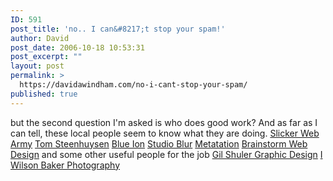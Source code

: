 ```yaml
---
ID: 591
post_title: 'no.. I can&#8217;t stop your spam!'
author: David
post_date: 2006-10-18 10:53:31
post_excerpt: ""
layout: post
permalink: >
  https://davidawindham.com/no-i-cant-stop-your-spam/
published: true
---
```

but the second question I'm asked is who does good work?
And as far as I can tell, these local people seem to know what they are doing.
<a href="http://www.slicker.com/">Slicker Web Army</a>
<a href="http://www.betawave.us/personal.htm">Tom Steenhuysen</a>
<a href="http://www.blueion.com/">Blue Ion</a>
<a href="http://www.studioblur.com/">Studio Blur</a>
<a href="http://www.metatation.com/">Metatation</a>
<a href="http://www.brainstormdesign.net/">Brainstorm Web Design</a>
and some other useful people for the job
<a href="http://www.gsgd.com/">Gil Shuler Graphic Design</a>
<a href="http://www.wilsonbaker.com">I Wilson Baker Photography</a>

